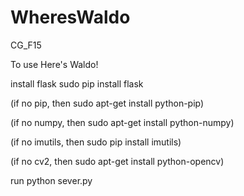 # WheresWaldo
CG_F15


To use Here's Waldo!

install flask
sudo pip install flask

(if no pip, then sudo apt-get install python-pip)

(if no numpy, then sudo apt-get install python-numpy)

(if no imutils, then sudo pip install imutils)

(if no cv2, then sudo apt-get install python-opencv)

run
python sever.py